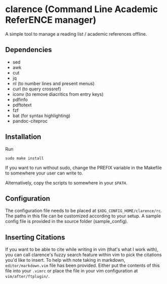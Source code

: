 # clarence (Command Line Academic ReferENCE manager)

A simple tool to manage a reading list / academic references offline.

## Dependencies

- sed
- awk
- cut
- jq
- nl (to number lines and present menus)
- curl (to query crossref)
- iconv (to remove diacritics from entry keys)
- pdfinfo
- pdftotext
- fzf
- bat (for syntax highlighting)
- pandoc-citeproc

## Installation

Run

    sudo make install

If you want to run without sudo, change the PREFIX variable in the Makefile to
somewhere your user can write to.

Alternatively, copy the scripts to somewhere in your `$PATH`.

## Configuration

The configuration file needs to be placed at `$XDG_CONFIG_HOME/clarence/rc`.
The paths in this file can be customized according to your setup. A sample
config file is provided in the source folder (sample_config).

## Inserting Citations

If you want to be able to cite while writing in vim (that's what I work with),
you can call clarence's fuzzy search feature within vim to pick the citations
you'd like to insert. To help with note taking in markdown,
`editor/markdown.vim` file has been provided. Either put the contents of this
file into your `.vimrc` or place the file in your vim configuration at
`vim/after/ftplugin/`.
